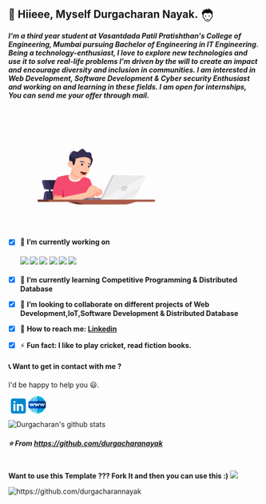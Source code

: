 ## 👋 Hiieee, Myself Durgacharan Nayak. <img src="https://github.com/bhargav-joshi/bhargav-joshi/blob/master/Assets/boy.png" width="30px" align="center"> 


 ***I'm a third year student at Vasantdada Patil Pratishthan's College of Engineering, Mumbai pursuing Bachelor of Engineering in IT Engineering. Being a technology-enthusiast, I love to explore new technologies and use it to solve real-life problems I'm driven by the will to create an impact and encourage diversity and inclusion in communities.
I am interested in  Web Development, Software Development & Cyber security Enthusiast and working on and learning in these fields.
I am open for internships, You can send me your offer through mail.***
<br>
<img src="https://github.com/bhargav-joshi/bhargav-joshi/blob/master/Assets/programer.gif" width="350px" align="center">

 
- [x] 🔭 **I’m currently working on**
   ####      ![](https://img.shields.io/badge/Distibuted__Database-%7C-blue) ![](https://img.shields.io/badge/Python-%7C-0%2C%2022%2C%20100) ![](https://img.shields.io/badge/Web%20Development-%7C-red) ![](https://img.shields.io/badge/Java-%7C-yellow) ![](https://img.shields.io/badge/IoT-%7C-yellowgreen) ![](https://img.shields.io/badge/C-%7C-blue)  
- [x] 🌱 **I’m currently learning** **Competitive Programming & Distributed Database**
- [x] 👯 **I’m looking to collaborate on different projects of Web Development,IoT,Software Development & Distributed Database**
- [x] 💬 **How to reach me: [Linkedin](https://www.linkedin.com/in/durgacharannayak/)**
- [x] ⚡ **Fun fact: I like to play cricket, read fiction books.**


#### 📞 Want to get in contact with me ?

 I'd be happy to help you 😃.

  <a href="https://www.linkedin.com/in/durgacharannayak/">
    <img align="left" alt="Durgacharan Nayak | Linkedin" width="40px" src="https://github.com/bhargav-joshi/bhargav-joshi/blob/master/Assets/linkedin.svg" />
  </a>
  <a href="#/">
    <img align="left" alt="Durgacharan Nayak | Website" width="35px" src="https://github.com/bhargav-joshi/bhargav-joshi/blob/master/Assets/www.svg" />
  </a>
<br><br>

![Durgacharan's github stats](https://github-readme-stats.vercel.app/api?username=durgacharannayak&show_icons=true&title_color=fff&icon_color=79ff97&text_color=FFDD3D&bg_color=151515)
<br>

##### ⭐️ *From https://github.com/durgacharanayak* <br><br>

**Want to use this Template ??? Fork It and then you can use this :)**
![](https://img.shields.io/github/followers/durgacharannayak?label=Durgacharan-Nayak&style=social)
<p align="left"> <img src="https://komarev.com/ghpvc/?username=durgacharannayak" alt="https://github.com/durgacharannayak"> </p>

